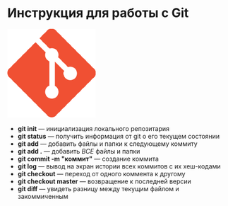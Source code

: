 # Инструкция для работы с Git
![alt-текст](18133.png "Логотип Git")

* **git init** — инициализация локального репозитария
* **git status** — получить информация от git о его текущем состоянии
* **git add** — добавить файлы и папки к следующему коммиту
* **git add .** — добавить *ВСЕ* файлы и папки
* **git commit -m "коммит"** — создание коммита
* **git log** — вывод на экран истории всех коммитов с их хеш-кодами
* **git checkout** — переход от одного коммента к другому
* **git checkout master** — возвращение к последней версии
* **git diff** — увидеть разницу между текущим файлом и закоммиченным